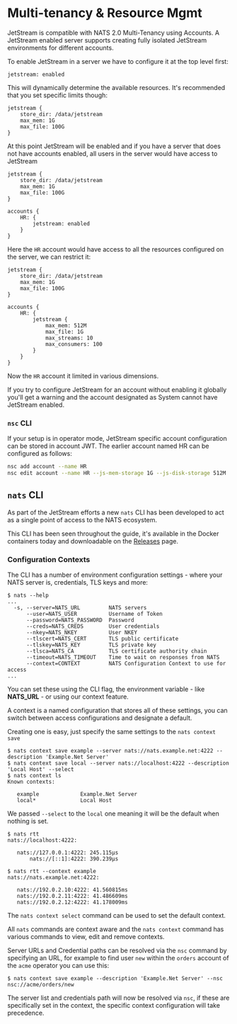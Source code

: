 # Multi-tenancy & Resource Mgmt

JetStream is compatible with NATS 2.0 Multi-Tenancy using Accounts. A JetStream enabled server supports creating fully isolated JetStream environments for different accounts.

To enable JetStream in a server we have to configure it at the top level first:

```text
jetstream: enabled
```

This will dynamically determine the available resources. It's recommended that you set specific limits though:

```text
jetstream {
    store_dir: /data/jetstream
    max_mem: 1G
    max_file: 100G
}
```

At this point JetStream will be enabled and if you have a server that does not have accounts enabled, all users in the server would have access to JetStream

```text
jetstream {
    store_dir: /data/jetstream
    max_mem: 1G
    max_file: 100G
}

accounts {
    HR: {
        jetstream: enabled
    }
}
```

Here the `HR` account would have access to all the resources configured on the server, we can restrict it:

```text
jetstream {
    store_dir: /data/jetstream
    max_mem: 1G
    max_file: 100G
}

accounts {
    HR: {
        jetstream {
            max_mem: 512M
            max_file: 1G
            max_streams: 10
            max_consumers: 100
        }
    }
}
```

Now the `HR` account it limited in various dimensions.

If you try to configure JetStream for an account without enabling it globally you'll get a warning and the account designated as System cannot have JetStream enabled.

### `nsc` CLI

If your setup is in operator mode, JetStream specific account configuration can be stored in account JWT. The earlier account named HR can be configured as follows:

```bash
nsc add account --name HR
nsc edit account --name HR --js-mem-storage 1G --js-disk-storage 512M  --js-streams 10 --js-consumer 100
```

## `nats` CLI

As part of the JetStream efforts a new `nats` CLI has been developed to act as a single point of access to the NATS ecosystem.

This CLI has been seen throughout the guide, it's available in the Docker containers today and downloadable on the [Releases](https://github.com/nats-io/jetstream/releases) page.

### Configuration Contexts

The CLI has a number of environment configuration settings - where your NATS server is, credentials, TLS keys and more:

```text
$ nats --help
...
  -s, --server=NATS_URL         NATS servers
      --user=NATS_USER          Username of Token
      --password=NATS_PASSWORD  Password
      --creds=NATS_CREDS        User credentials
      --nkey=NATS_NKEY          User NKEY
      --tlscert=NATS_CERT       TLS public certificate
      --tlskey=NATS_KEY         TLS private key
      --tlsca=NATS_CA           TLS certificate authority chain
      --timeout=NATS_TIMEOUT    Time to wait on responses from NATS
      --context=CONTEXT         NATS Configuration Context to use for access
...
```

You can set these using the CLI flag, the environment variable - like **NATS\_URL** - or using our context feature.

A context is a named configuration that stores all of these settings, you can switch between access configurations and designate a default.

Creating one is easy, just specify the same settings to the `nats context save`

```text
$ nats context save example --server nats://nats.example.net:4222 --description 'Example.Net Server'
$ nats context save local --server nats://localhost:4222 --description 'Local Host' --select 
$ nats context ls
Known contexts:

   example             Example.Net Server
   local*              Local Host
```

We passed `--select` to the `local` one meaning it will be the default when nothing is set.

```text
$ nats rtt
nats://localhost:4222:

   nats://127.0.0.1:4222: 245.115µs
       nats://[::1]:4222: 390.239µs

$ nats rtt --context example
nats://nats.example.net:4222:

   nats://192.0.2.10:4222: 41.560815ms
   nats://192.0.2.11:4222: 41.486609ms
   nats://192.0.2.12:4222: 41.178009ms
```

The `nats context select` command can be used to set the default context.

All `nats` commands are context aware and the `nats context` command has various commands to view, edit and remove contexts.

Server URLs and Credential paths can be resolved via the `nsc` command by specifying an URL, for example to find user `new` within the `orders` account of the `acme` operator you can use this:

```text
$ nats context save example --description 'Example.Net Server' --nsc nsc://acme/orders/new
```

The server list and credentials path will now be resolved via `nsc`, if these are specifically set in the context, the specific context configuration will take precedence.

